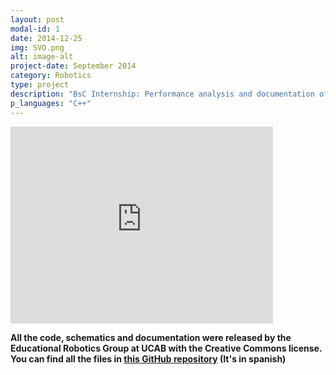 ```yaml
---
layout: post
modal-id: 1
date: 2014-12-25
img: SVO.png
alt: image-alt
project-date: September 2014
category: Robotics
type: project
description: "BsC Internship: Performance analysis and documentation of the Semi-Direct Visual Odometry ROS package."
p_languages: "C++"
---
```


<embed width="420" height="315"
src="http://www.youtube.com/watch?v=QoQYBjscoxM">

<b>All the code, schematics and documentation were released by the Educational Robotics Group at UCAB with the Creative Commons license. You can find all the files in <a href="https://github.com/YoshuaNava/GrupoRoboticaEducativaUCAB">this GitHub repository</a> (It's in spanish) </b>
